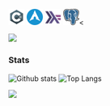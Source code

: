 <a href="https://docs.microsoft.com/en-us/dotnet/csharp/" target="_blank"><img width=32 height=32 src="https://github.com/Skalnark/Skalnark/blob/main/src/csharp.png"></a>
<a href="https://archlinux.org/" target="_blank"><img width=32 height=32 src="https://github.com/Skalnark/Skalnark/blob/main/src/arch.png"></a>
<a href="https:/haskell.org/" target="_blank"><img width=32 height=32 src="https://github.com/Skalnark/Skalnark/blob/main/src/haskell.png"></a>
<a href="https://postgresql.org/" target="_blank"><img width=32 height=32 src="https://github.com/Skalnark/Skalnark/blob/main/src/postgres.png"></a><

[<img src="https://img.shields.io/badge/LinkedIn-0077B5?style=for-the-badge&logo=linkedin&logoColor=white">](https://www.linkedin.com/in/darciobasilio/)

### Stats

<img align="center" width="480px" alt="Github stats" src="https://github-readme-stats.vercel.app/api?username=skalnark&count_private=true&show_icons=true&theme=tokyonight" />
<img align="center" width="480px" alt="Top Langs" src="https://github-readme-stats.vercel.app/api/top-langs/?username=skalnark&layout=compact&hide=HTML,Python,CSS,Objective-C&langs_count=8&theme=tokyonight" />

![](https://komarev.com/ghpvc/?username=skalnark&color=7045ff)
